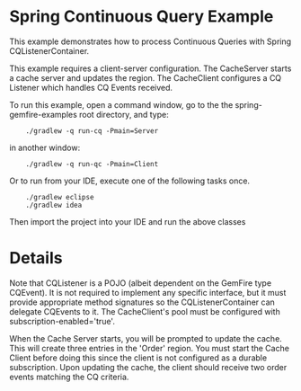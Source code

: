 Spring Continuous Query Example
===============================

This example demonstrates how to process Continuous Queries with Spring CQListenerContainer. 

This example requires a client-server configuration. The CacheServer starts a cache server and updates the region. The CacheClient 
configures a CQ Listener which handles CQ Events received. 


To run this example, open a command window, go to the the spring-gemfire-examples root directory, and type:

        ./gradlew -q run-cq -Pmain=Server

in another window:

        ./gradlew -q run-qc -Pmain=Client

Or to run from your IDE, execute one of the following tasks once.

        ./gradlew eclipse
        ./gradlew idea 

Then import the project into your IDE and run the above classes


# Details

Note that CQListener is a POJO (albeit dependent on the GemFire type CQEvent). It is not required to implement any specific interface, but it must provide appropriate method signatures so the CQListenerContainer can delegate CQEvents to it. The CacheClient's pool must be configured with subscription-enabled='true'.

When the Cache Server starts, you will be prompted to update the cache. This will create three entries in the 'Order' region. You must start the Cache Client before doing this since the client is not configured as a durable subscription.   Upon updating the cache, the client should receive two order events matching the CQ criteria. 
